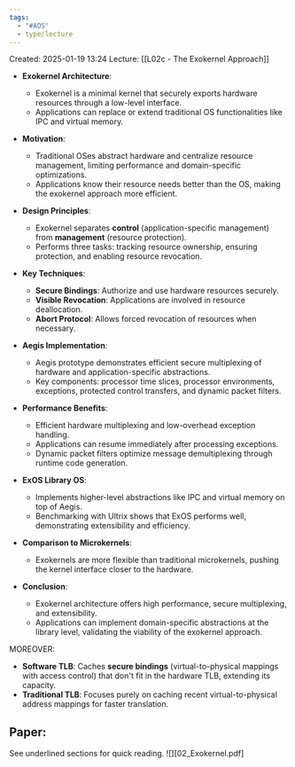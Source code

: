 ```yaml
---
tags:
  - "#AOS"
  - type/lecture
---
```

Created: 2025-01-19 13:24
Lecture: [[L02c - The Exokernel Approach]]

- **Exokernel Architecture**:
  - Exokernel is a minimal kernel that securely exports hardware resources through a low-level interface.
  - Applications can replace or extend traditional OS functionalities like IPC and virtual memory.

- **Motivation**:
  - Traditional OSes abstract hardware and centralize resource management, limiting performance and domain-specific optimizations.
  - Applications know their resource needs better than the OS, making the exokernel approach more efficient.

- **Design Principles**:
  - Exokernel separates **control** (application-specific management) from **management** (resource protection).
  - Performs three tasks: tracking resource ownership, ensuring protection, and enabling resource revocation.

- **Key Techniques**:
  - **Secure Bindings**: Authorize and use hardware resources securely.
  - **Visible Revocation**: Applications are involved in resource deallocation.
  - **Abort Protocol**: Allows forced revocation of resources when necessary.

- **Aegis Implementation**:
  - Aegis prototype demonstrates efficient secure multiplexing of hardware and application-specific abstractions.
  - Key components: processor time slices, processor environments, exceptions, protected control transfers, and dynamic packet filters.

- **Performance Benefits**:
  - Efficient hardware multiplexing and low-overhead exception handling.
  - Applications can resume immediately after processing exceptions.
  - Dynamic packet filters optimize message demultiplexing through runtime code generation.

- **ExOS Library OS**:
  - Implements higher-level abstractions like IPC and virtual memory on top of Aegis.
  - Benchmarking with Ultrix shows that ExOS performs well, demonstrating extensibility and efficiency.

- **Comparison to Microkernels**:
  - Exokernels are more flexible than traditional microkernels, pushing the kernel interface closer to the hardware.

- **Conclusion**:
  - Exokernel architecture offers high performance, secure multiplexing, and extensibility.
  - Applications can implement domain-specific abstractions at the library level, validating the viability of the exokernel approach.


MOREOVER:
- **Software TLB**: Caches **secure bindings** (virtual-to-physical mappings with access control) that don't fit in the hardware TLB, extending its capacity.
- **Traditional TLB**: Focuses purely on caching recent virtual-to-physical address mappings for faster translation.



## Paper:
See underlined sections for quick reading.
![][02_Exokernel.pdf]